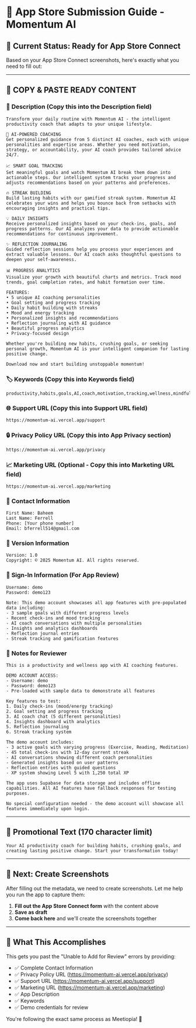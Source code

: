 # 🚀 App Store Submission Guide - Momentum AI

## 📱 **Current Status: Ready for App Store Connect**

Based on your App Store Connect screenshots, here's exactly what you need to fill out:

---

## 📝 **COPY & PASTE READY CONTENT**

### 🎯 **Description** (Copy this into the Description field)
```
Transform your daily routine with Momentum AI - the intelligent productivity coach that adapts to your unique lifestyle.

🤖 AI-POWERED COACHING
Get personalized guidance from 5 distinct AI coaches, each with unique personalities and expertise areas. Whether you need motivation, strategy, or accountability, your AI coach provides tailored advice 24/7.

📈 SMART GOAL TRACKING
Set meaningful goals and watch Momentum AI break them down into actionable steps. Our intelligent system tracks your progress and adjusts recommendations based on your patterns and preferences.

🔥 STREAK BUILDING
Build lasting habits with our gamified streak system. Momentum AI celebrates your wins and helps you bounce back from setbacks with encouraging insights and practical tips.

💡 DAILY INSIGHTS
Receive personalized insights based on your check-ins, goals, and progress patterns. Our AI analyzes your data to provide actionable recommendations for continuous improvement.

✨ REFLECTION JOURNALING
Guided reflection sessions help you process your experiences and extract valuable lessons. Our AI coach asks thoughtful questions to deepen your self-awareness.

📊 PROGRESS ANALYTICS
Visualize your growth with beautiful charts and metrics. Track mood trends, goal completion rates, and habit formation over time.

FEATURES:
• 5 unique AI coaching personalities
• Goal setting and progress tracking  
• Daily habit building with streaks
• Mood and energy tracking
• Personalized insights and recommendations
• Reflection journaling with AI guidance
• Beautiful progress analytics
• Privacy-focused design

Whether you're building new habits, crushing goals, or seeking personal growth, Momentum AI is your intelligent companion for lasting positive change.

Download now and start building unstoppable momentum!
```

### 🏷️ **Keywords** (Copy this into Keywords field)
```
productivity,habits,goals,AI,coach,motivation,tracking,wellness,mindfulness,growth
```

### 🌐 **Support URL** (Copy this into Support URL field)
```
https://momentum-ai.vercel.app/support
```

### 🔒 **Privacy Policy URL** (Copy this into App Privacy section)
```
https://momentum-ai.vercel.app/privacy
```

### 📈 **Marketing URL** (Optional - Copy this into Marketing URL field)
```
https://momentum-ai.vercel.app/marketing
```

### 👤 **Contact Information**
```
First Name: Baheem
Last Name: Ferrell  
Phone: [Your phone number]
Email: bferrell514@gmail.com
```

### 📱 **Version Information**
```
Version: 1.0
Copyright: © 2025 Momentum AI. All rights reserved.
```

### 🔐 **Sign-In Information** (For App Review)
```
Username: demo
Password: demo123

Note: This demo account showcases all app features with pre-populated data including:
- 3 sample goals with different progress levels
- Recent check-ins and mood tracking
- AI coach conversations with multiple personalities  
- Insights and analytics dashboards
- Reflection journal entries
- Streak tracking and gamification features
```

### 📝 **Notes for Reviewer**
```
This is a productivity and wellness app with AI coaching features. 

DEMO ACCOUNT ACCESS:
- Username: demo
- Password: demo123
- Pre-loaded with sample data to demonstrate all features

Key features to test:
1. Daily check-ins (mood/energy tracking)
2. Goal setting and progress tracking
3. AI coach chat (5 different personalities)
4. Insights dashboard with analytics
5. Reflection journaling
6. Streak tracking system

The demo account includes:
- 3 active goals with varying progress (Exercise, Reading, Meditation)
- 45 total check-ins with 12-day current streak
- AI conversations showing different coach personalities
- Generated insights based on user patterns
- Reflection entries with guided questions
- XP system showing Level 5 with 1,250 total XP

The app uses Supabase for data storage and includes offline capabilities. All AI features have fallback responses for testing purposes.

No special configuration needed - the demo account will showcase all features immediately upon login.
```

---

## 🎨 **Promotional Text** (170 character limit)
```
Your AI productivity coach for building habits, crushing goals, and creating lasting positive change. Start your transformation today!
```

---

## 📸 **Next: Create Screenshots**

After filling out the metadata, we need to create screenshots. Let me help you run the app to capture them:

1. **Fill out the App Store Connect form** with the content above
2. **Save as draft**
3. **Come back here** and we'll create the screenshots together

---

## 🚀 **What This Accomplishes**

This gets you past the "Unable to Add for Review" errors by providing:
- ✅ Complete Contact Information
- ✅ Privacy Policy URL (https://momentum-ai.vercel.app/privacy)
- ✅ Support URL (https://momentum-ai.vercel.app/support)
- ✅ Marketing URL (https://momentum-ai.vercel.app/marketing)
- ✅ App Description
- ✅ Keywords
- ✅ Demo credentials for review

You're following the exact same process as Meetiopia! 🎉 